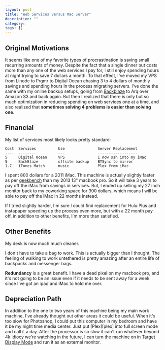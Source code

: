 ```yaml
---
layout: post
title: "Web Services Versus Mac Server"
description: ""
category: 
tags: []
---
```



## Original Motivations

It seems like one of my favorite types of procrastination is saving small recurring amounts of money. Despite the fact that a single dinner out costs more than any one of the web services I pay for, I still enjoy spending hours at night trying to save 7 dollars a month. To that effect, I've moved my VPS from Linode to Prgmr to Digital Ocean chasing 3 to 4 dollars of monthly savings and spending hours in the process migrating servers. I've done the same with my online backup setups, going from [Backblaze][backblaze] to Arq over Amazon S3 and back again. But then I realized that there is only but so much optimization in reducing spending on web services one at a time, and also realized that **sometimes solving 4 problems is easier than solving one**.

## Financial

My list of services most likely looks pretty standard:

    Cost  Services          Use               Server Replacement
    ----  --------          ---               ------------------
    5     Digital Ocean     VPS               I now ssh into my iMac
    5     BackBlaze         offsite backup    BTSync to mirror
    1.7   iTunes Match      music             Plex from iMac


I spent 800 dollars for a 2011 iMac. This machine is actually slightly faster as per [geekbench][geekbench] than my 2013 13" macbook pro. So it will take 3 years to pay off the iMac from savings in services. But, I ended up selling my 27 inch monitor back to my coworking space for 300 dollars, which means I will be able to pay off the iMac in 22 months instead. 

If I tried slightly harder, I'm sure I could find replacement for Hulu Plus and instapaper speeding up the process even more, but with a 22 month pay off, in addition to other benefits, I'm more than satisfied.

## Other Benefits

My desk is now much much cleaner.

I don't have to take a bag to work. This is actually bigger than I thought. The feeling of walking to work untethered is pretty amazing after an entire life of backpacks and messenger bags.

**Redundancy** is a great benefit. I have a dead pixel on my macbook pro, and it's not going to be an issue even if it needs to be sent away for a week since I've got an ipad and iMac to hold me over.

## Depreciation Path

In addition to the one to two years of this machine being my main work machine, I've already thought out other areas it could be useful. When it's too slow for Photoshop, I could put this computer in my bedroom and have it be my night time media center. Just put [Plex][plex] into full screen mode and call it a day. After the processor is so slow it can't run whatever beyond 4k idiocy we're watching in the future, I can turn the machine on in [Target Display Mode][tdm] and run it as an external monitor.

[backblaze]: https://www.backblaze.com/
[geekbench]: http://browser.primatelabs.com/mac-benchmarks
[arq]: http://www.haystacksoftware.com/arq/
[tdm]: http://support.apple.com/en-us/HT3924



